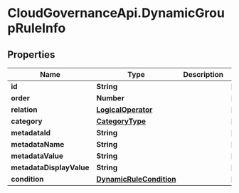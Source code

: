 # CloudGovernanceApi.DynamicGroupRuleInfo

## Properties

Name | Type | Description | Notes
------------ | ------------- | ------------- | -------------
**id** | **String** |  | [optional] 
**order** | **Number** |  | [optional] 
**relation** | [**LogicalOperator**](LogicalOperator.md) |  | [optional] 
**category** | [**CategoryType**](CategoryType.md) |  | [optional] 
**metadataId** | **String** |  | [optional] 
**metadataName** | **String** |  | [optional] 
**metadataValue** | **String** |  | [optional] 
**metadataDisplayValue** | **String** |  | [optional] 
**condition** | [**DynamicRuleCondition**](DynamicRuleCondition.md) |  | [optional] 



